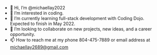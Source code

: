 - 👋 Hi, I’m @michaellay2022
- 👀 I’m interested in coding.
- 🌱 I’m currently learning full-stack development with Coding Dojo. Expected to finish in May 2022.
- 💞️ I’m looking to collaborate on new projects, new ideas, and a career opportunity. 
- 📫 How to reach me at my phone 804-475-7889 or email address at michaellay2689@gmail.com

<!---
michaellay2022/michaellay2022 is a ✨ special ✨ repository because its `README.md` (this file) appears on your GitHub profile.
You can click the Preview link to take a look at your changes.
--->
